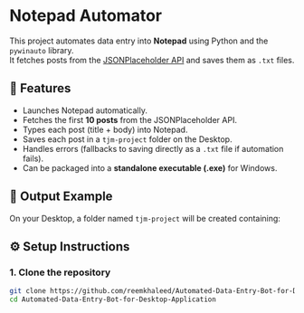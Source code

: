 # Notepad Automator

This project automates data entry into **Notepad** using Python and the `pywinauto` library.  
It fetches posts from the [JSONPlaceholder API](https://jsonplaceholder.typicode.com/) and saves them as `.txt` files.

## 📌 Features
- Launches Notepad automatically.
- Fetches the first **10 posts** from the JSONPlaceholder API.
- Types each post (title + body) into Notepad.
- Saves each post in a `tjm-project` folder on the Desktop.
- Handles errors (fallbacks to saving directly as a `.txt` file if automation fails).
- Can be packaged into a **standalone executable (.exe)** for Windows.

## 📂 Output Example
On your Desktop, a folder named `tjm-project` will be created containing:


## ⚙️ Setup Instructions

### 1. Clone the repository
```bash
git clone https://github.com/reemkhaleed/Automated-Data-Entry-Bot-for-Desktop-Application.git
cd Automated-Data-Entry-Bot-for-Desktop-Application
```

